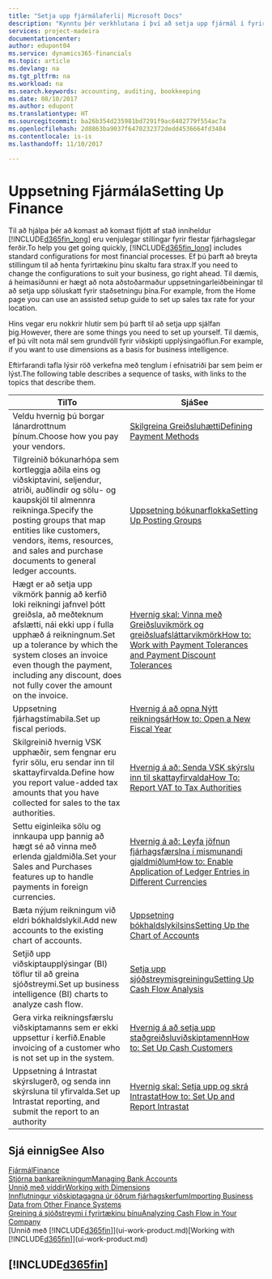 ```yaml
---
title: "Setja upp fjármálaferli| Microsoft Docs"
description: "Kynntu þér verkhlutana í því að setja upp fjármál í fyrirtækinu sem hentar öllum þínum þörfum tengdum bókhaldi, endurskoðun eða bókunum."
services: project-madeira
documentationcenter: 
author: edupont04
ms.service: dynamics365-financials
ms.topic: article
ms.devlang: na
ms.tgt_pltfrm: na
ms.workload: na
ms.search.keywords: accounting, auditing, bookkeeping
ms.date: 08/10/2017
ms.author: edupont
ms.translationtype: HT
ms.sourcegitcommit: ba26b354d235981bd7291f9ac6402779f554ac7a
ms.openlocfilehash: 2d8863ba9037f6470232372dedd4536664fd3404
ms.contentlocale: is-is
ms.lasthandoff: 11/10/2017

---
```

# <a name="setting-up-finance"></a><span data-ttu-id="c4ee7-103">Uppsetning Fjármála</span><span class="sxs-lookup"><span data-stu-id="c4ee7-103">Setting Up Finance</span></span>
<span data-ttu-id="c4ee7-104">Til að hjálpa þér að komast að komast fljótt af stað inniheldur [!INCLUDE[d365fin_long](includes/d365fin_long_md.md)] eru venjulegar stillingar fyrir flestar fjárhagslegar ferðir.</span><span class="sxs-lookup"><span data-stu-id="c4ee7-104">To help you get going quickly, [!INCLUDE[d365fin_long](includes/d365fin_long_md.md)] includes standard configurations for most financial processes.</span></span> <span data-ttu-id="c4ee7-105">Ef þú þarft að breyta stillingum til að henta fyrirtækinu þínu skaltu fara strax.</span><span class="sxs-lookup"><span data-stu-id="c4ee7-105">If you need to change the configurations to suit your business, go right ahead.</span></span> <span data-ttu-id="c4ee7-106">Til dæmis, á heimasíðunni er hægt að nota aðstoðarmaður uppsetningarleiðbeiningar til að setja upp söluskatt fyrir staðsetningu þína.</span><span class="sxs-lookup"><span data-stu-id="c4ee7-106">For example, from the Home page you can use an assisted setup guide to set up sales tax rate for your location.</span></span>  

<span data-ttu-id="c4ee7-107">Hins vegar eru nokkrir hlutir sem þú þarft til að setja upp sjálfan þig.</span><span class="sxs-lookup"><span data-stu-id="c4ee7-107">However, there are some things you need to set up yourself.</span></span> <span data-ttu-id="c4ee7-108">Til dæmis, ef þú vilt nota mál sem grundvöll fyrir viðskipti upplýsingaöflun.</span><span class="sxs-lookup"><span data-stu-id="c4ee7-108">For example, if you want to use dimensions as a basis for business intelligence.</span></span>  

<span data-ttu-id="c4ee7-109">Eftirfarandi tafla lýsir röð verkefna með tenglum í efnisatriði þar sem þeim er lýst.</span><span class="sxs-lookup"><span data-stu-id="c4ee7-109">The following table describes a sequence of tasks, with links to the topics that describe them.</span></span>

| <span data-ttu-id="c4ee7-110">Til</span><span class="sxs-lookup"><span data-stu-id="c4ee7-110">To</span></span> | <span data-ttu-id="c4ee7-111">Sjá</span><span class="sxs-lookup"><span data-stu-id="c4ee7-111">See</span></span> |
| --- | --- |
| <span data-ttu-id="c4ee7-112">Veldu hvernig þú borgar lánardrottnum þínum.</span><span class="sxs-lookup"><span data-stu-id="c4ee7-112">Choose how you pay your vendors.</span></span> |[<span data-ttu-id="c4ee7-113">Skilgreina Greiðsluhætti</span><span class="sxs-lookup"><span data-stu-id="c4ee7-113">Defining Payment Methods</span></span>](finance-payment-methods.md) |
| <span data-ttu-id="c4ee7-114">Tilgreinið bókunarhópa sem kortleggja aðila eins og viðskiptavini, seljendur, atriði, auðlindir og sölu- og kaupskjöl til almennra reikninga.</span><span class="sxs-lookup"><span data-stu-id="c4ee7-114">Specify the posting groups that map entities like customers, vendors, items, resources, and sales and purchase documents to general ledger accounts.</span></span> |[<span data-ttu-id="c4ee7-115">Uppsetning bókunarflokka</span><span class="sxs-lookup"><span data-stu-id="c4ee7-115">Setting Up Posting Groups</span></span>](finance-posting-groups.md)|
|<span data-ttu-id="c4ee7-116">Hægt er að setja upp vikmörk þannig að kerfið loki reikningi jafnvel þótt greiðsla, að meðteknum afslætti, nái ekki upp í fulla upphæð á reikningnum.</span><span class="sxs-lookup"><span data-stu-id="c4ee7-116">Set up a tolerance by which the system closes an invoice even though the payment, including any discount, does not fully cover the amount on the invoice.</span></span>|[<span data-ttu-id="c4ee7-117">Hvernig skal: Vinna með Greiðsluvikmörk og greiðsluafsláttarvikmörk</span><span class="sxs-lookup"><span data-stu-id="c4ee7-117">How to: Work with Payment Tolerances and Payment Discount Tolerances</span></span>](finance-payment-tolerance-and-payment-discount-tolerance.md)|
| <span data-ttu-id="c4ee7-118">Uppsetning fjárhagstímabila.</span><span class="sxs-lookup"><span data-stu-id="c4ee7-118">Set up fiscal periods.</span></span> |[<span data-ttu-id="c4ee7-119">Hvernig á að opna Nýtt reikningsár</span><span class="sxs-lookup"><span data-stu-id="c4ee7-119">How to: Open a New Fiscal Year</span></span>](finance-how-open-new-fiscal-year.md) |
| <span data-ttu-id="c4ee7-120">Skilgreinið hvernig VSK upphæðir, sem fengnar eru fyrir sölu, eru sendar inn til skattayfirvalda.</span><span class="sxs-lookup"><span data-stu-id="c4ee7-120">Define how you report value-added tax amounts that you have collected for sales to the tax authorities.</span></span> |[<span data-ttu-id="c4ee7-121">Hvernig á að: Senda VSK skýrslu inn til skattayfirvalda</span><span class="sxs-lookup"><span data-stu-id="c4ee7-121">How To: Report VAT to Tax Authorities</span></span>](finance-how-report-vat.md)|
| <span data-ttu-id="c4ee7-122">Settu eiginleika sölu og innkaupa upp þannig að hægt sé að vinna með erlenda gjaldmiðla.</span><span class="sxs-lookup"><span data-stu-id="c4ee7-122">Set your Sales and Purchases features up to handle payments in foreign currencies.</span></span>|[<span data-ttu-id="c4ee7-123">Hvernig á að: Leyfa jöfnun fjárhagsfærslna í mismunandi gjaldmiðlum</span><span class="sxs-lookup"><span data-stu-id="c4ee7-123">How to: Enable Application of Ledger Entries in Different Currencies</span></span>](finance-how-enable-application-ledger-entries-different-currencies.md)
| <span data-ttu-id="c4ee7-124">Bæta nýjum reikningum við eldri bókhaldslykil.</span><span class="sxs-lookup"><span data-stu-id="c4ee7-124">Add new accounts to the existing chart of accounts.</span></span> |[<span data-ttu-id="c4ee7-125">Uppsetning bókhaldslykilsins</span><span class="sxs-lookup"><span data-stu-id="c4ee7-125">Setting Up the Chart of Accounts</span></span>](finance-setup-chart-accounts.md) |
| <span data-ttu-id="c4ee7-126">Setjið upp viðskiptaupplýsingar (BI) töflur til að greina sjóðstreymi.</span><span class="sxs-lookup"><span data-stu-id="c4ee7-126">Set up business intelligence (BI) charts to analyze cash flow.</span></span> |[<span data-ttu-id="c4ee7-127">Setja upp sjóðstreymisgreiningu</span><span class="sxs-lookup"><span data-stu-id="c4ee7-127">Setting Up Cash Flow Analysis</span></span>](finance-setup-cash-flow-analyses.md) |
|<span data-ttu-id="c4ee7-128">Gera virka reikningsfærslu viðskiptamanns sem er ekki uppsettur í kerfið.</span><span class="sxs-lookup"><span data-stu-id="c4ee7-128">Enable invoicing of a customer who is not set up in the system.</span></span>|[<span data-ttu-id="c4ee7-129">Hvernig á að setja upp staðgreiðsluviðskiptamenn</span><span class="sxs-lookup"><span data-stu-id="c4ee7-129">How to: Set Up Cash Customers</span></span>](finance-how-to-set-up-cash-customers.md)|
| <span data-ttu-id="c4ee7-130">Uppsetning á Intrastat skýrslugerð, og senda inn skýrsluna til yfirvalda.</span><span class="sxs-lookup"><span data-stu-id="c4ee7-130">Set up Intrastat reporting, and submit the report to an authority</span></span> | [<span data-ttu-id="c4ee7-131">Hvernig skal: Setja upp og skrá Intrastat</span><span class="sxs-lookup"><span data-stu-id="c4ee7-131">How to: Set Up and Report Intrastat</span></span>](finance-how-setup-report-intrastat.md)|

## <a name="see-also"></a><span data-ttu-id="c4ee7-132">Sjá einnig</span><span class="sxs-lookup"><span data-stu-id="c4ee7-132">See Also</span></span>
[<span data-ttu-id="c4ee7-133">Fjármál</span><span class="sxs-lookup"><span data-stu-id="c4ee7-133">Finance</span></span>](finance.md)  
[<span data-ttu-id="c4ee7-134">Stjórna bankareikningum</span><span class="sxs-lookup"><span data-stu-id="c4ee7-134">Managing Bank Accounts</span></span>](bank-manage-bank-accounts.md)  
[<span data-ttu-id="c4ee7-135">Unnið með víddir</span><span class="sxs-lookup"><span data-stu-id="c4ee7-135">Working with Dimensions</span></span>](finance-dimensions.md)  
[<span data-ttu-id="c4ee7-136">Innflutningur viðskiptagagna úr öðrum fjárhagskerfum</span><span class="sxs-lookup"><span data-stu-id="c4ee7-136">Importing Business Data from Other Finance Systems</span></span>](upload-data.md)  
[<span data-ttu-id="c4ee7-137">Greining á sjóðstreymi í fyrirtækinu þínu</span><span class="sxs-lookup"><span data-stu-id="c4ee7-137">Analyzing Cash Flow in Your Company</span></span>](finance-analyze-cash-flow.md)  
<span data-ttu-id="c4ee7-138">[Unnið með [!INCLUDE[d365fin](includes/d365fin_md.md)]](ui-work-product.md)</span><span class="sxs-lookup"><span data-stu-id="c4ee7-138">[Working with [!INCLUDE[d365fin](includes/d365fin_md.md)]](ui-work-product.md)</span></span>  

## [!INCLUDE[d365fin](includes/free_trial_md.md)]


